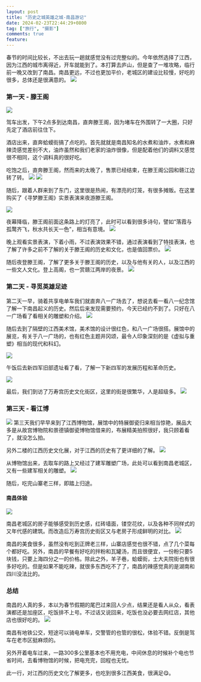 ```yaml
---
layout: post
title: "历史之城英雄之城-南昌游记"
date: 2024-02-23T22:44:29+0800
tag: ["旅行", "摄影"]
comments: true
feature: 
---
```

春节的时间比较长，不出去玩一趟就感觉没有过完整似的。今年依然选择了江西，因为江西的城市离得近，开车就能到了。本打算去庐山，但是查了一堆攻略，临行前一晚又改到了南昌。南昌更远，不过也更加平价，老城区的建设比较慢，好吃的很多，总体还是很满意的。
![](https://img.isming.me/photo/IMG_20240217_160538.jpg)

<!--more-->

### 第一天 - 滕王阁

![](https://img.isming.me/photo/20240216-15.jpg)

驾车出发，下午2点多到达南昌，直奔滕王阁，因为堵车在外围转了一大圈，只好先定了酒店前往住下。

酒店出来，直奔蛤蟆街搞了点吃的。首先就就是南昌知名的水煮和油炸，水煮和麻辣烫感觉差别不大，油炸虽然和我们老家的油炸很像，但是配着他们的调料又感觉很不相同，这个调料真的很好吃。

吃饱之后，直奔滕王阁，然而来的太晚了，售票已经结束，在滕王阁公园和赣江边转了转。
![](https://img.isming.me/photo/20240216-15-19.jpg)
![](https://img.isming.me/photo/20240216-15-23.jpg)

随后，跟着人群来到了东门，这里很是热闹，有漂亮的灯笼，有很多摊贩。在这里购买了《寻梦滕王阁》实景表演来夜游滕王阁。

![](https://img.isming.me/photo/20240216-15-29.jpg)

夜幕降临，滕王阁前面这条路上的灯亮了，此时可以看到很多诗句，譬如“落霞与孤鹜齐飞，秋水共长天一色”，相当有意境。
![](https://img.isming.me/photo/20240216-15-31.jpg)

晚上观看实景表演，下着小雨，不过表演效果不错，通过表演看到了特技表演，也了解了许多之前不了解的关于滕王阁的历史和文化，也是值回票价。
![](https://img.isming.me/photo/IMG_20240216_201158.jpg)

随后夜登滕王阁，了解了更多关于滕王阁的历史，以及与他有关的人，以及江西的一些文人文化。登上高阁，也一赏赣江两岸的夜景。
![](https://img.isming.me/photo/20240216-15-44.jpg)

### 第二天 - 寻觅英雄足迹
第二天一早，骑着共享电单车我们就直奔八一广场去了，想说去看一看八一纪念馆了解一下南昌起义的历史。然后后来发现需要预约，今天已经约不到了。只好在八一广场看了看相关的雕塑和介绍。
![](https://img.isming.me/photo/20240217-15-3.jpg)

随后去到了隔壁的江西美术馆，美术馆的设计很红色，和八一广场很搭。展馆中的展览，有关于八一广场的，也有红色主题井冈颂，最令人印象深刻的是《虚拟与重塑》相当的现代和科幻。

![](https://img.isming.me/photo/20240217-15.jpg)

午饭后去新四军旧部遗址看了看，了解一下新四军的发展历程和革命历史。

![](https://img.isming.me/photo/20240217-15-41.jpg)

最后，我们到访了万寿宫历史文化街区，这里的街是很繁华，人是超级多。
![](https://img.isming.me/photo/IMG_20240217_165307.jpg)

### 第三天 - 看江博

![](https://img.isming.me/photo/IMG_20240218_113907.jpg)
第三天我们早早来到了江西博物馆，展馆中的特展御瓷归来相当惊艳，展品大多是从故宫博物院和景德镇御瓷博物馆借来的，布展精美拍照很好，我只顾着看了，就没怎么拍。

另外二楼的江西历史文化展，对于江西的历史有了更详细的了解。
![](https://img.isming.me/photo/IMG_20240218_111804.jpg)

从博物馆出来，去取车的路上又经过了建军雕塑广场，此处可以看到南昌老城区，又有一些建军相关的雕塑。
![](https://img.isming.me/photo/IMG_20240218_114256.jpg)

随后，吃完山寨老三样，即踏上归途。


#### 南昌体验
![](https://img.isming.me/photo/20240217-15-33.jpg)

南昌老城区的房子能够感受到历史感，红砖墙面，镂空花纹，以及各种不同样式的又年代感的建筑。而改造后万寿宫历史街区又与老房子形成鲜明的对比。
![](https://img.isming.me/photo/20240217-15-37.jpg)

南昌的美食很多，虽然没有吃到正牌老三样，山寨店感觉也很不错，点了几个菜每个都好吃。另外，南昌的早餐有好吃的拌粉和瓦罐汤，而且很便宜，一份粉只要5块钱，只要上海四分之一的价格。除此之外，羊子巷，蛤蟆街，士大夫院街也有很多好吃的。但是如果不能吃辣，就很多东西吃不了了，南昌的辣感觉真的是湖南和四川没法比的。

### 总结

南昌的人真的多，本以为春节假期的尾巴过来回人少点，结果还是看人从众，看表演都还是加座区，吃饭排不上号。不过话又说回来，吃饭也没必要去网红店，其他店也很好吃的。
![](https://img.isming.me/photo/20240216-15-10.jpg)


南昌有地铁公交，短途可以骑电单车，交警管的也管的很松，体验不错。反倒是驾车在老市区挺麻烦的。

另外开着电车过来，一路300多公里基本也不用充电，中间休息的时候补个电也节省时间，去看博物馆的时候，把电充完，回程也无忧。

此一行，对江西的历史文化了解更多，也吃到很多江西美食，很满足😋。